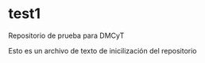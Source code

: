 # test1
Repositorio de prueba para DMCyT

Esto es un archivo de texto de inicilización del repositorio
